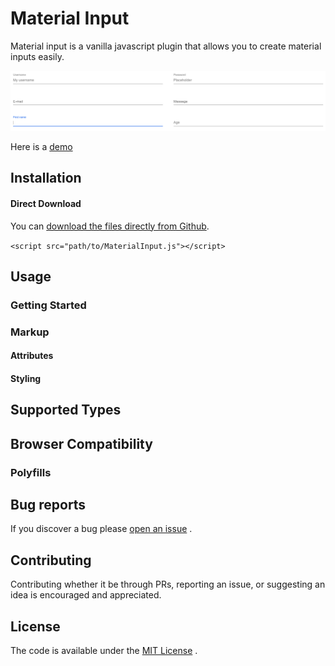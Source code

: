 # Material Input

Material input is a vanilla javascript plugin that allows you to create
material inputs easily.

[![Material input demo](docs/images/material-inputs.png)](https://androlax2.github.io/material-input/)

Here is a [demo](https://androlax2.github.io/material-input/)

## Installation

#### Direct Download

You can [download the files directly from Github](MaterialInput.js).

`<script src="path/to/MaterialInput.js"></script>`

## Usage

### Getting Started

### Markup

#### Attributes

#### Styling

## Supported Types

## Browser Compatibility

### Polyfills

## Bug reports

If you discover a bug please
[open an issue](https://github.com/Androlax2/material-input/issues) .

## Contributing

Contributing whether it be through PRs, reporting an issue, or suggesting an idea is encouraged and appreciated.

## License

The code is available under the [MIT License](LICENSE.md) .